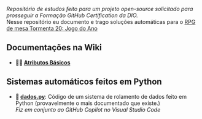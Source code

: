 _Repositório de estudos feito para um projeto open-source solicitado para prosseguir a Formação GitHub Certification da DIO._  
Nesse repositório eu documento e trago soluções automáticas para o [RPG de mesa Tormenta 20: Jogo do Ano](https://jamboeditora.com.br/produto/tormenta20-edicao-jogo-do-ano/)

## Documentações na Wiki
- **🏋️‍♂️ [Atributos Básicos](https://github.com/joaocvteixeira/tormenta-20/wiki/Atributos-Básicos)**

## Sistemas automáticos feitos em Python
- **🎲 [dados.py](https://github.com/joaocvteixeira/tormenta-20/blob/main/dados.py)**: Código de um sistema de rolamento de dados feito em Python (provavelmente o mais documentado que existe.)  
_Fiz em conjunto ao GitHub Copilot no Visual Studio Code_
